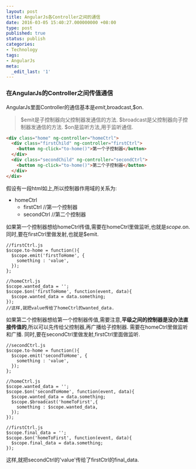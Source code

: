 ```yaml
---
layout: post
title: AngularJs各Controller之间的通信
date: 2016-03-05 15:40:27.000000000 +08:00
type: post
published: true
status: publish
categories:
- Technology
tags:
- AngularJs
meta:
  _edit_last: '1'
---
```

### 在AngularJs的Controller之间传值通信
AngularJs里面Controller的通信基本是$emit,$broadcast,$on.

> $emit是子控制器向父控制器发通信的方法.
> $broadcast是父控制器向子控制器发通信的方法.
> $on是监听方法,用于监听通信.

```html
<div class="home" ng-controller="homeCtrl">
  <div class="firstChild" ng-controller="firstCtrl">
    <button ng-click="to-home()">第一个子控制器</button>
  </div>
  <div class="secondChild" ng-controller="secondCtrl">
    <button ng-click="to-home()">第二个子控制器</button>
  </div>
</div>
```

<!--more-->

假设有一段html如上,所以控制器作用域的关系为:

* homeCtrl
    * firstCtrl  //第一个控制器
    * secondCtrl //第二个控制器

如果第一个控制器想给homeCtrl传值,需要在homeCtrl里做监听,也就是$scope.$on.
同时,要在firstCtrl里做发射,也就是$emit.

```javascripts
//firstCtrl.js
$scope.to-home = function(){
  $scope.emit('firstToHome', {
    something : 'value',
  });
};

//homeCtrl.js
$scope.wanted_data = '';
$scope.$on('firstToHome', function(event, data){
  $scope.wanted_data = data.something;
});
//这样,就把value传给了homeCtrl的wanted_data.
```

如果第二个控制器想给第一个控制器传值,需要注意,**平级之间的控制器是没办法直接传值的**,所以可以先传给父控制器,再广播给子控制器.
需要在homeCtrl里做监听和广播.
同时,要在secondCtrl里做发射,firstCtrl里面做监听.

```javascripts
//secondCtrl.js
$scope.to-home = function(){
  $scope.emit('secondToHome', {
    something : 'value',
  });
};

//homeCtrl.js
$scope.wanted_data = '';
$scope.$on('secondToHome', function(event, data){
  $scope.wanted_data = data.something;
  $scope.$broadcast('homeToFirst',{
    something : $scope.wanted_data,
  });
});

//firstCtrl.js
$scope.final_data = '';
$scope.$on('homeToFirst', function(event, data){
  $scope.final_data = data.something;
});

```
这样,就把secondCtrl的'value'传给了firstCtrl的final_data.
